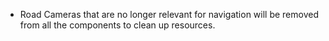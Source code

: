 - Road Cameras that are no longer relevant for navigation will be removed from all the components to clean up resources.